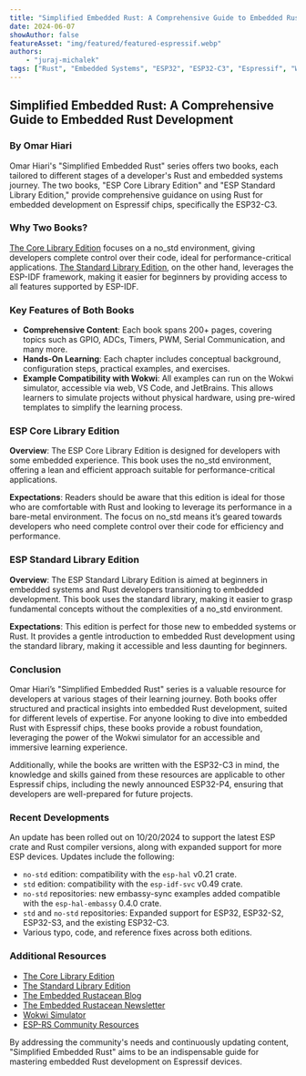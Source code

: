 ```yaml
---
title: "Simplified Embedded Rust: A Comprehensive Guide to Embedded Rust Development"
date: 2024-06-07
showAuthor: false
featureAsset: "img/featured/featured-espressif.webp"
authors:
    - "juraj-michalek"
tags: ["Rust", "Embedded Systems", "ESP32", "ESP32-C3", "Espressif", "Wokwi", "Book", "Review"]
---
```


## Simplified Embedded Rust: A Comprehensive Guide to Embedded Rust Development

### By Omar Hiari

Omar Hiari's "Simplified Embedded Rust" series offers two books, each tailored to different stages of a developer's Rust and embedded systems journey. The two books, "ESP Core Library Edition" and "ESP Standard Library Edition," provide comprehensive guidance on using Rust for embedded development on Espressif chips, specifically the ESP32-C3.

### Why Two Books?
[The Core Library Edition](http://ser-book.com/espnostd) focuses on a no_std environment, giving developers complete control over their code, ideal for performance-critical applications. [The Standard Library Edition](http://ser-book.com/espstd), on the other hand, leverages the ESP-IDF framework, making it easier for beginners by providing access to all features supported by ESP-IDF.

### Key Features of Both Books

- **Comprehensive Content**: Each book spans 200+ pages, covering topics such as GPIO, ADCs, Timers, PWM, Serial Communication, and many more.
- **Hands-On Learning**: Each chapter includes conceptual background, configuration steps, practical examples, and exercises.
- **Example Compatibility with Wokwi**: All examples can run on the Wokwi simulator, accessible via web, VS Code, and JetBrains. This allows learners to simulate projects without physical hardware, using pre-wired templates to simplify the learning process.

### ESP Core Library Edition
**Overview**:
The ESP Core Library Edition is designed for developers with some embedded experience. This book uses the no_std environment, offering a lean and efficient approach suitable for performance-critical applications.

**Expectations**:
Readers should be aware that this edition is ideal for those who are comfortable with Rust and looking to leverage its performance in a bare-metal environment. The focus on no_std means it’s geared towards developers who need complete control over their code for efficiency and performance.

### ESP Standard Library Edition
**Overview**:
The ESP Standard Library Edition is aimed at beginners in embedded systems and Rust developers transitioning to embedded development. This book uses the standard library, making it easier to grasp fundamental concepts without the complexities of a no_std environment.

**Expectations**:
This edition is perfect for those new to embedded systems or Rust. It provides a gentle introduction to embedded Rust development using the standard library, making it accessible and less daunting for beginners.

### Conclusion
Omar Hiari’s "Simplified Embedded Rust" series is a valuable resource for developers at various stages of their learning journey. Both books offer structured and practical insights into embedded Rust development, suited for different levels of expertise. For anyone looking to dive into embedded Rust with Espressif chips, these books provide a robust foundation, leveraging the power of the Wokwi simulator for an accessible and immersive learning experience.

Additionally, while the books are written with the ESP32-C3 in mind, the knowledge and skills gained from these resources are applicable to other Espressif chips, including the newly announced ESP32-P4, ensuring that developers are well-prepared for future projects.

### Recent Developments
An update has been rolled out on 10/20/2024 to support the latest ESP crate and Rust compiler versions, along with expanded support for more ESP devices. Updates include the following:

- `no-std` edition: compatibility with the `esp-hal` v0.21 crate.
- `std` edition: compatibility with the `esp-idf-svc` v0.49 crate.
- `no-std` repositories: new embassy-sync examples added compatible with the `esp-hal-embassy` 0.4.0 crate.
- `std` and `no-std` repositories: Expanded support for ESP32, ESP32-S2, ESP32-S3, and the existing ESP32-C3.
- Various typo, code, and reference fixes across both editions.

### Additional Resources
- [The Core Library Edition](http://ser-book.com/espnostd)
- [The Standard Library Edition](http://ser-book.com/espstd)
- [The Embedded Rustacean Blog](https://blog.theembeddedrustacean.com/)
- [The Embedded Rustacean Newsletter](https://www.theembeddedrustacean.com/subscribe)
- [Wokwi Simulator](https://wokwi.com/rust)
- [ESP-RS Community Resources](https://github.com/esp-rs)

By addressing the community's needs and continuously updating content, "Simplified Embedded Rust" aims to be an indispensable guide for mastering embedded Rust development on Espressif devices.

